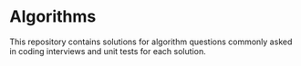 # Algorithms
This repository contains solutions for algorithm questions commonly asked in coding interviews and unit tests for each solution.

